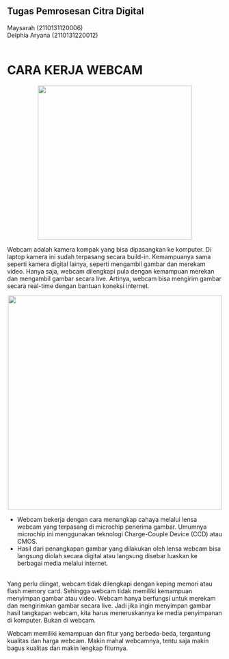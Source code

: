 ## Tugas Pemrosesan Citra Digital
Maysarah (2110131120006) <br>
Delphia Aryana (2110131220012)
<br><br>

# CARA KERJA WEBCAM
<p align="center"><img width="360" src="https://i0.wp.com/www.jurnalponsel.com/wp-content/uploads/2018/07/Webcam.jpg?ssl=1"></p>

Webcam adalah kamera kompak yang bisa dipasangkan ke komputer. Di laptop kamera ini sudah terpasang secara build-in. Kemampuanya sama seperti kamera digital lainya, seperti mengambil gambar dan merekam video. Hanya saja, webcam dilengkapi pula dengan kemampuan merekan dan mengambil gambar secara live. Artinya, webcam bisa mengirim gambar secara real-time dengan bantuan koneksi internet. <br>

<p align="center"><img width="500" src="https://i0.wp.com/www.jurnalponsel.com/wp-content/uploads/2018/07/Cara-Kerja-Webcame-Lengkap.jpg?w=600&ssl=1"></p>

- Webcam bekerja dengan cara menangkap cahaya melalui lensa webcam yang terpasang di microchip penerima gambar. Umumnya microchip ini menggunakan teknologi Charge-Couple Device (CCD) atau CMOS.
- Hasil dari penangkapan gambar yang dilakukan oleh lensa webcam bisa langsung diolah secara digital atau langsung disebar luaskan ke berbagai media melalui internet.<br><br>

Yang perlu diingat, webcam tidak dilengkapi dengan keping memori atau flash memory card. Sehingga webcam tidak memiliki kemampuan menyimpan gambar atau video. Webcam hanya berfungsi untuk merekam dan mengirimkan gambar secara live. Jadi jika ingin menyimpan gambar hasil tangkapan webcam, kita harus meneruskannya ke media penyimpanan di komputer. Bukan di webcam.

Webcam memiliki kemampuan dan fitur yang berbeda-beda, tergantung kualitas dan harga webcam. Makin mahal webcamnya, tentu saja makin bagus kualitas dan makin lengkap fiturnya.
